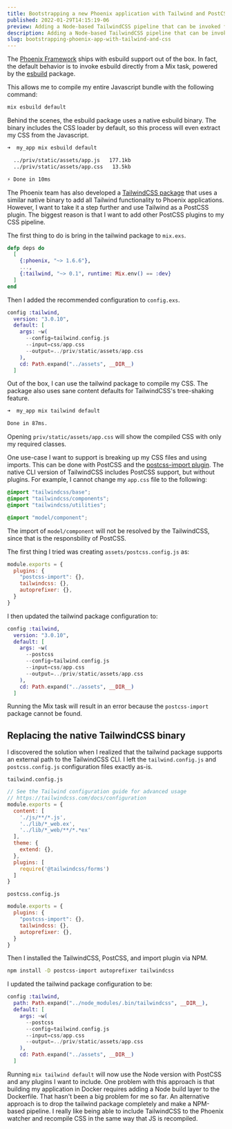 ```yaml
---
title: Bootstrapping a new Phoenix application with Tailwind and PostCSS
published: 2022-01-29T14:15:19-06
preview: Adding a Node-based TailwindCSS pipeline that can be invoked from a Mix task.
description: Adding a Node-based TailwindCSS pipeline that can be invoked from a Mix task.
slug: bootstrapping-phoenix-app-with-tailwind-and-css
---
```


The [Phoenix Framework](https://www.phoenixframework.org) ships with esbuild support out of the box. In fact, the default behavior is to invoke esbuild directly from a Mix task, powered by the [esbuild](https://github.com/phoenixframework/esbuild) package.

This allows me to compile my entire Javascript bundle with the following command:

```bash
mix esbuild default
```

Behind the scenes, the esbuild package uses a native esbuild binary. The binary includes the CSS loader by default, so this process will even extract my CSS from the Javascript.

```bash
➜  my_app mix esbuild default

  ../priv/static/assets/app.js   177.1kb
  ../priv/static/assets/app.css   13.5kb

⚡ Done in 10ms
```

The Phoenix team has also developed a [TailwindCSS package](https://hex.pm/packages/tailwind) that uses a similar native binary to add all Tailwind functionality to Phoenix applications. However, I want to take it a step further and use Tailwind as a PostCSS plugin. The biggest reason is that I want to add other PostCSS plugins to my CSS pipeline.

The first thing to do is bring in the tailwind package to `mix.exs`.

```elixir
defp deps do
  [
    {:phoenix, "~> 1.6.6"},
    ...,
    {:tailwind, "~> 0.1", runtime: Mix.env() == :dev}
  ]
end
```

Then I added the recommended configuration to `config.exs`.

```elixir
config :tailwind,
  version: "3.0.10",
  default: [
    args: ~w(
      --config=tailwind.config.js
      --input=css/app.css
      --output=../priv/static/assets/app.css
    ),
    cd: Path.expand("../assets", __DIR__)
  ]
```

Out of the box, I can use the tailwind package to compile my CSS. The package also uses sane content defaults for TailwindCSS's tree-shaking feature.

```bash
➜  my_app mix tailwind default

Done in 87ms.
```

Opening `priv/static/assets/app.css` will show the compiled CSS with only my required classes.

One use-case I want to support is breaking up my CSS files and using imports. This can be done with PostCSS and the [postcss-import plugin](https://github.com/postcss/postcss-import). The native CLI version of TailwindCSS includes PostCSS support, but without plugins. For example, I cannot change my `app.css` file to the following:

```css
@import "tailwindcss/base";
@import "tailwindcss/components";
@import "tailwindcss/utilities";

@import "model/component";
```

The import of `model/component` will not be resolved by the TailwindCSS, since that is the responsbility of PostCSS.

The first thing I tried was creating `assets/postcss.config.js` as:

```javascript
module.exports = {
  plugins: {
    "postcss-import": {},
    tailwindcss: {},
    autoprefixer: {},
  }
}
```

I then updated the tailwind package configuration to:

```elixir
config :tailwind,
  version: "3.0.10",
  default: [
    args: ~w(
      --postcss
      --config=tailwind.config.js
      --input=css/app.css
      --output=../priv/static/assets/app.css
    ),
    cd: Path.expand("../assets", __DIR__)
  ]
```

Running the Mix task will result in an error because the `postcss-import` package cannot be found.

## Replacing the native TailwindCSS binary

I discovered the solution when I realized that the tailwind package supports an external path to the TailwindCSS CLI. I left the `tailwind.config.js` and `postcss.config.js` configuration files exactly as-is.

`tailwind.config.js`
```javascript
// See the Tailwind configuration guide for advanced usage
// https://tailwindcss.com/docs/configuration
module.exports = {
  content: [
    './js/**/*.js',
    '../lib/*_web.ex',
    '../lib/*_web/**/*.*ex'
  ],
  theme: {
    extend: {},
  },
  plugins: [
    require('@tailwindcss/forms')
  ]
}
```

`postcss.config.js`
```javascript
module.exports = {
  plugins: {
    "postcss-import": {},
    tailwindcss: {},
    autoprefixer: {},
  }
}
```

Then I installed the TailwindCSS, PostCSS, and import plugin via NPM.

```bash
npm install -D postcss-import autoprefixer tailwindcss
```

I updated the tailwind package configuration to be:

```elixir
config :tailwind,
  path: Path.expand("../node_modules/.bin/tailwindcss", __DIR__),
  default: [
    args: ~w(
      --postcss
      --config=tailwind.config.js
      --input=css/app.css
      --output=../priv/static/assets/app.css
    ),
    cd: Path.expand("../assets", __DIR__)
  ]
```

Running `mix tailwind default` will now use the Node version with PostCSS and any plugins I want to include. One problem with this approach is that building my application in Docker requires adding a Node build layer to the Dockerfile. That hasn't been a big problem for me so far. An alternative approach is to drop the tailwind package completely and make a NPM-based pipeline. I really like being able to include TailwindCSS to the Phoenix watcher and recompile CSS in the same way that JS is recompiled.
